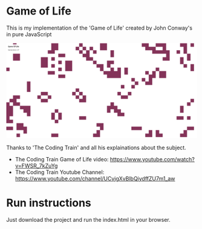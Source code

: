 # Game of Life

This is my implementation of the 'Game of Life' created by John Conway's in pure JavaScript

![Alt Text](https://github.com/MShake/game-of-life/blob/master/sample.gif)

Thanks to 'The Coding Train' and all his explainations about the subject.
- The Coding Train Game of Life video: https://www.youtube.com/watch?v=FWSR_7kZuYg
- The Coding Train Youtube Channel: https://www.youtube.com/channel/UCvjgXvBlbQiydffZU7m1_aw

# Run instructions

Just download the project and run the index.html in your browser.
